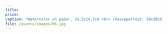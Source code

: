 ```yaml
---
title:
price:
caption: "Watercolor on paper, 14,5x14,5cm <br> (Passepartout: 30x30cm)"
file: /assets/images/06.jpg
---
```

